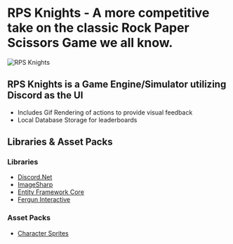 # RPS Knights - A more competitive take on the classic Rock Paper Scissors Game we all know.

![RPS Knights](https://github.com/Qolors/RPSKnights/blob/master/docs/Images/RPSKnights.gif)

## RPS Knights is a Game Engine/Simulator utilizing Discord as the UI

- Includes Gif Rendering of actions to provide visual feedback
- Local Database Storage for leaderboards


## Libraries & Asset Packs

### Libraries
- [Discord.Net](https://github.com/discord-net/Discord.Net)
- [ImageSharp](https://github.com/SixLabors/ImageSharp)
- [Entity Framework Core](https://github.com/dotnet/efcore)
- [Fergun Interactive](https://github.com/d4n3436/Fergun.Interactive)

### Asset Packs
- [Character Sprites](https://brullov.itch.io/generic-char-asset)

